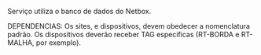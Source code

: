 Serviço utiliza o banco de dados do Netbox.


DEPENDENCIAS:
Os sites, e dispositivos, devem obedecer a nomenclatura padrão.
Os dispositivos deverão receber TAG especificas (RT-BORDA e RT-MALHA, por exemplo).